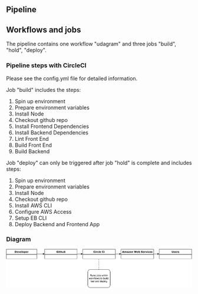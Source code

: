 ## Pipeline
## Workflows and jobs
The pipeline contains one workflow "udagram" and three jobs "build", "hold", "deploy".

### Pipeline steps with CircleCI
Please see the config.yml file for detailed information.

Job "build" includes the steps:

1. Spin up environment
2. Prepare environment variables
3. Install Node
4. Checkout github repo
5. Install Frontend Dependencies
6. Install Backend Dependencies
7. Lint Front End
8. Build Front End
9. Build Backend


Job "deploy" can only be triggered after job "hold" is complete and includes steps:
1. Spin up environment
2. Prepare environment variables
3. Install Node
4. Checkout github repo
5. Install AWS CLI
6. Configure AWS Access
7. Setup EB CLI
8. Deploy Backend and Frontend App

### Diagram

![](https://github.com/LeaSak/udacity-hostfullstack/blob/master/documents/pipeline-diagram.png)